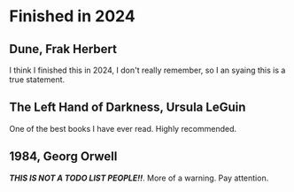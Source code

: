 # Finished in 2024

## **Dune**, Frak Herbert

I think I finished this in 2024, I don't really remember, so I an syaing this is
a true statement.

## **The Left Hand of Darkness**, Ursula LeGuin

One of the best books I have ever read. Highly recommended.

## **1984**, Georg Orwell

***THIS IS NOT A TODO LIST PEOPLE!!***. More of a warning. Pay attention.
